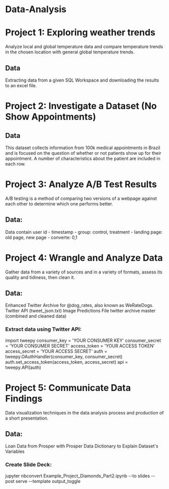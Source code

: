 # Data-Analysis

# Project 1: Exploring weather trends
Analyze local and global temperature data and compare temperature trends in the chosen location with general global temperature trends.

## Data
Extracting data from a given SQL Workspace and downloading the results to an excel file.


# Project 2: Investigate a Dataset (No Show Appointments)

## Data
This dataset collects information from 100k medical appointments in Brazil and is focused on the question of whether or not patients show up for their appointment. 
A number of characteristics about the patient are included in each row.


# Project 3: Analyze A/B Test Results
A/B testing is a method of comparing two versions of a webpage against each other to determine which one performs better. 

## Data:
Data contain user id - timestamp - group: control, treatment - landing page: old page, new page - converte: 0,1


# Project 4: Wrangle and Analyze Data
Gather data from a variety of sources and in a variety of formats, assess its quality and tidiness, then clean it. 

## Data:
Enhanced Twitter Archive for @dog_rates, also known as WeRateDogs.
Twitter API (tweet_json.txt)
Image Predictions File
twitter archive master (combined and cleaned data)

### Extract data using Twitter API:

import tweepy
consumer_key = 'YOUR CONSUMER KEY'
consumer_secret = 'YOUR CONSUMER SECRET'
access_token = 'YOUR ACCESS TOKEN'
access_secret = 'YOUR ACCESS SECRET'
auth = tweepy.OAuthHandler(consumer_key, consumer_secret)
auth.set_access_token(access_token, access_secret)
api = tweepy.API(auth)


# Project 5: Communicate Data Findings
Data visualization techniques in the data analysis process and production of a short presentation.

## Data:
Loan Data from Prosper with Prosper Data Dictionary to Explain Dataset's Variables

### Create Slide Deck:
jupyter nbconvert Example_Project_Diamonds_Part2.ipynb --to slides --post serve --template output_toggle
